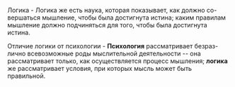 Логика - Логика же есть наука, которая показывает, как должно со-
вершаться мышление, чтобы была достигнута истина; каким правилам мышление
должно подчиняться для того, чтобы была достигнута истина.

Отличие логики от психологии - **Психология** рассматривает безраз-
лично всевозможные роды мыслительной деятельности -- она рассматривает только, как осуществляется процесс мышления; **логика** же рассматривает условия, при которых мысль может быть правильной.